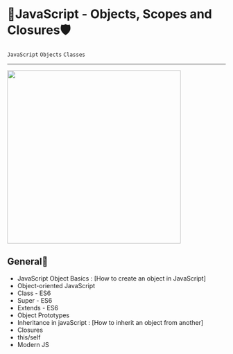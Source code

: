 # 🔭JavaScript - Objects, Scopes and Closures🛡

`JavaScript` `Objects` `Classes`
<hr>
<img width="400px" src="https://th.bing.com/th/id/R.3cc44da2bb08433194e3b6068467e69b?rik=vvGnNtZz3%2bSOfQ&pid=ImgRaw&r=0">

## General📜
* JavaScript Object Basics : [How to create an object in JavaScript]
* Object-oriented JavaScript
* Class - ES6
* Super - ES6
* Extends - ES6
* Object Prototypes
* Inheritance in javaScript : [How to inherit an object from another]
* Closures
* this/self
* Modern JS
